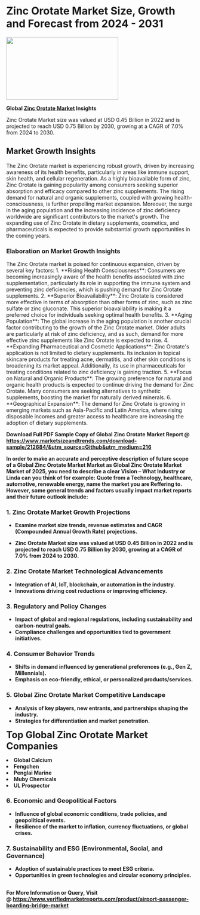 <H1>Zinc Orotate Market Size, Growth and Forecast from 2024 - 2031</H1><img class="aligncenter size-medium wp-image-584254" src="https://thirdeyenews.in/wp-content/uploads/2024/09/Global-Market-Research-300x168.jpeg" alt="" width="300" height="168" /><p><strong>Global&nbsp;<a href="https://www.marketsizeandtrends.com/download-sample/212684/&amp;utm_source=Github&utm_medium=216">Zinc Orotate Market</a> Insights</strong></p><p>Zinc Orotate Market size was valued at USD 0.45 Billion in 2022 and is projected to reach USD 0.75 Billion by 2030, growing at a CAGR of 7.0% from 2024 to 2030.</p><p><h2>Market Growth Insights</h2> The Zinc Orotate market is experiencing robust growth, driven by increasing awareness of its health benefits, particularly in areas like immune support, skin health, and cellular regeneration. As a highly bioavailable form of zinc, Zinc Orotate is gaining popularity among consumers seeking superior absorption and efficacy compared to other zinc supplements. The rising demand for natural and organic supplements, coupled with growing health-consciousness, is further propelling market expansion. Moreover, the surge in the aging population and the increasing incidence of zinc deficiency worldwide are significant contributors to the market's growth. The expanding use of Zinc Orotate in dietary supplements, cosmetics, and pharmaceuticals is expected to provide substantial growth opportunities in the coming years. <p><strong></strong></p> <h3>Elaboration on Market Growth Insights</h3> The Zinc Orotate market is poised for continuous expansion, driven by several key factors: 1. **Rising Health Consciousness**: Consumers are becoming increasingly aware of the health benefits associated with zinc supplementation, particularly its role in supporting the immune system and preventing zinc deficiencies, which is pushing demand for Zinc Orotate supplements. 2. **Superior Bioavailability**: Zinc Orotate is considered more effective in terms of absorption than other forms of zinc, such as zinc sulfate or zinc gluconate. This superior bioavailability is making it a preferred choice for individuals seeking optimal health benefits. 3. **Aging Population**: The global increase in the aging population is another crucial factor contributing to the growth of the Zinc Orotate market. Older adults are particularly at risk of zinc deficiency, and as such, demand for more effective zinc supplements like Zinc Orotate is expected to rise. 4. **Expanding Pharmaceutical and Cosmetic Applications**: Zinc Orotate's application is not limited to dietary supplements. Its inclusion in topical skincare products for treating acne, dermatitis, and other skin conditions is broadening its market appeal. Additionally, its use in pharmaceuticals for treating conditions related to zinc deficiency is gaining traction. 5. **Focus on Natural and Organic Products**: The growing preference for natural and organic health products is expected to continue driving the demand for Zinc Orotate. Many consumers are seeking alternatives to synthetic supplements, boosting the market for naturally derived minerals. 6. **Geographical Expansion**: The demand for Zinc Orotate is growing in emerging markets such as Asia-Pacific and Latin America, where rising disposable incomes and greater access to healthcare are increasing the adoption of dietary supplements. <p><strong></p><p><span class=""><strong>Download Full PDF Sample Copy of Global Zinc Orotate Market Report</strong> @ <a href="https://www.marketsizeandtrends.com/download-sample/212684/&amp;utm_source=Github&utm_medium=216" target="_blank">https://www.marketsizeandtrends.com/download-sample/212684/&amp;utm_source=Github&utm_medium=216</a></span></p><p>In order to make an accurate and perceptive description of future scope of a Global&nbsp;Zinc Orotate Market Market as Global&nbsp;Zinc Orotate Market Market of 2025, you need to describe a clear Vision &ndash; What Industry or Linda can you think of for example: Quote from a Technology, healthcare, automotive, renewable energy, name the market you are Reffering to. However, some general trends and factors usually impact market reports and their future outlook include:</p><h3>1.&nbsp;<strong>Zinc Orotate Market Growth Projections</strong></h3><ul><li>Examine market size trends, revenue estimates and CAGR (Compounded Annual Growth Rate) projections.</li><li><p>Zinc Orotate Market size was valued at USD 0.45 Billion in 2022 and is projected to reach USD 0.75 Billion by 2030, growing at a CAGR of 7.0% from 2024 to 2030.</p></li></ul><h3>2.&nbsp;<strong>Zinc Orotate Market Technological Advancements</strong></h3><ul><li>Integration of AI, IoT, blockchain, or automation in the industry.</li><li>Innovations driving cost reductions or improving efficiency.</li></ul><h3>3.&nbsp;<strong>Regulatory and Policy Changes</strong></h3><ul><li>Impact of global and regional regulations, including sustainability and carbon-neutral goals.</li><li>Compliance challenges and opportunities tied to government initiatives.</li></ul><h3>4.&nbsp;<strong>Consumer Behavior Trends</strong></h3><ul><li>Shifts in demand influenced by generational preferences (e.g., Gen Z, Millennials).</li><li>Emphasis on eco-friendly, ethical, or personalized products/services.</li></ul><h3>5.&nbsp;<strong>Global Zinc Orotate Market Competitive Landscape</strong></h3><ul><li>Analysis of key players, new entrants, and partnerships shaping the industry.</li><li>Strategies for differentiation and market penetration.</li></ul><p data-pm-slice="1 1 []"><span style="color: inherit; font-family: inherit; font-size: 25px;">Top Global Zinc Orotate Market Companies</span></p><div class="" data-test-id=""><p><li>Global Calcium</li><li> Fengchen</li><li> Penglai Marine</li><li> Muby Chemicals</li><li> UL Prospector</li></p></div><h3>6.&nbsp;<strong>Economic and Geopolitical Factors</strong></h3><ul><li>Influence of global economic conditions, trade policies, and geopolitical events.</li><li>Resilience of the market to inflation, currency fluctuations, or global crises.</li></ul><h3>7.&nbsp;<strong>Sustainability and ESG (Environmental, Social, and Governance)</strong></h3><ul><li>Adoption of sustainable practices to meet ESG criteria.</li><li>Opportunities in green technologies and circular economy principles.</li></ul><h2><strong style="font-size: 14px;">For More Information or Query, Visit @&nbsp;</strong><a style="background-color: #ffffff; font-size: 14px;" href="https://www.marketsizeandtrends.com/report/zinc-orotate-market/" target="_blank">https://www.verifiedmarketreports.com/product/airport-passenger-boarding-bridge-market</a></h2>
